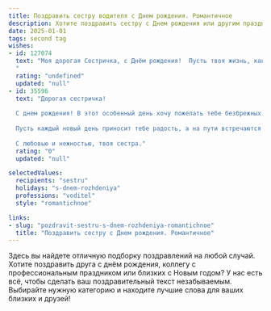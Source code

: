 ```yaml
---
title: Поздравить сестру водителя c Днем рождения. Романтичное
description: Хотите поздравить сестру c Днем рождения или другим праздником? Наш ИИ создаст незабываемое поздравление, а вы обязательно выделитесь среди других.  
date: 2025-01-01
tags: second tag
wishes:
- id: 127074
  text: "Моя дорогая Сестричка, с Днём рождения!  Пусть твоя жизнь, как идеально выверенный маршрут, будет полна ярких впечатлений, счастливых поворотов и бесконечной любви.  Ты – мой компас, указывающий на верное направление, и я бесконечно благодарна судьбе за то, что ты моя сестра.  Будь счастлива, любима и всегда уверенно держи курс к своей мечте!  С Днём рождения, мой водитель счастья!
  "
  rating: "undefined"
  updated: "null"
- id: 35596
  text: "Дорогая сестричка!
  
  С днем рождения! В этот особенный день хочу пожелать тебе безбрежных дорог счастья, ярких пейзажей любви и уверенности на каждом повороте жизни. Ты — не просто водитель на дороге, ты умеешь с легкостью управлять своей судьбой, всегда летя к своим мечтам.
  
  Пусть каждый новый день приносит тебе радость, а на пути встречаются только добрые люди и прекрасные моменты. Желаю тебе, чтобы за окном твоего автомобиля цвели только весенние цветы, а впереди всегда светило солнце.
  
  С любовью и нежностью, твоя сестра."
  rating: "0"
  updated: "null"

selectedValues:
  recipients: "sestru"
  holidays: "s-dnem-rozhdeniya"
  professions: "voditel"
  style: "romantichnoe"

links:
- slug: "pozdravit-sestru-s-dnem-rozhdeniya-romantichnoe"
  title: "Поздравить сестру c Днем рождения. Романтичное"
---
```


Здесь вы найдете отличную подборку поздравлений на любой случай. 
Хотите поздравить друга с днём рождения, коллегу с профессиональным праздником или близких с Новым годом? У нас есть всё, чтобы сделать ваш поздравительный текст незабываемым. Выбирайте нужную категорию и находите лучшие слова для ваших близких и друзей!
